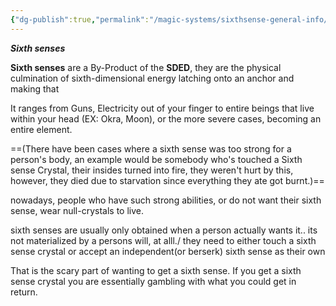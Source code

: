 ```yaml
---
{"dg-publish":true,"permalink":"/magic-systems/sixthsense-general-info/sixth-senses/"}
---
```





**_Sixth senses_**

**Sixth senses** are a By-Product of the **SDED**, they are the physical culmination of sixth-dimensional energy latching onto an anchor and making that 

It ranges from Guns, Electricity out of your finger to entire beings that live within your head (EX: Okra, Moon), or the more severe cases, becoming an entire element.




==(There have been cases where a sixth sense was too strong for a person's body, an example would be somebody who's touched a Sixth sense Crystal, their insides turned into fire, they weren't hurt by this, however, they died due to starvation since everything they ate got burnt.)==




nowadays, people who have such strong abilities, or do not want their sixth sense, wear null-crystals to live.

sixth senses are usually only obtained when a person actually wants it.. its  not materialized  by a persons will, at alll./ they need to either touch a sixth sense crystal or accept an independent(or berserk) sixth sense as their own


That is the scary part of wanting to get a sixth sense. If you get a sixth sense crystal you are essentially gambling with what you could get in return.